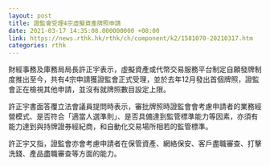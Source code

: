 ```yaml
---
layout: post
title: 證監會受理4宗虛擬資產牌照申請
date: 2021-03-17 14:35:08.000000000 +08:00
link: https://news.rthk.hk/rthk/ch/component/k2/1581070-20210317.htm
categories: rthk
---
```


財經事務及庫務局局長許正宇表示，虛擬資產或代幣交易服務平台制定自願發牌制度推出至今，共有4宗申請獲證監會正式受理，並於去年12月發出首個牌照，證監會正在檢視其他申請，並沒有就牌照數目設定上限。

許正宇書面答覆立法會議員提問時表示，審批牌照時證監會會考慮申請者的業務經營模式、是否符合「適當人選準則」、是否具備達到監管標準能力等因素，亦須有能力達到與持牌證券經紀商，和自動化交易場所相若的監管標準。

許正宇又指，證監會亦會考慮申請者在保管資產、網絡保安、客戶盡職審查、打擊洗錢、產品盡職審查等方面的能力。
